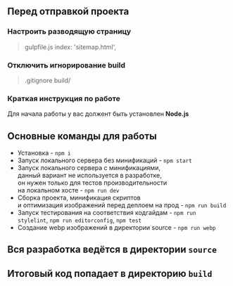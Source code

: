 ## Перед отправкой проекта
### Настроить разводящую страницу
> gulpfile.js
> index: 'sitemap.html',

### Отключить игнорирование build
> .gitignore
> build/

### Краткая инструкция по работе
Для начала работы у вас должент быть установлен **Node.js**

## Основные команды для работы
- Установка - `npm i`
- Запуск локального сервера без минификаций - `npm start`
- Запуск локального сервера c минификациями, <br>
данный вариант не используется в разработке, <br>
он нужен только для тестов производительности <br>
на локальном хосте  - `npm run dev`
- Сборка проекта, минификация скриптов <br>
и оптимизация изображений перед деплоем на прод - `npm run build`
- Запуск тестирования на соответствия кодгайдам - `npm run stylelint`, `npm run editorconfig`, `npm test` 
- Создание webp изображений в директории source - `npm run webp`

## Вся разработка ведётся в директории `source`
## Итоговый код попадает в директорию `build`
